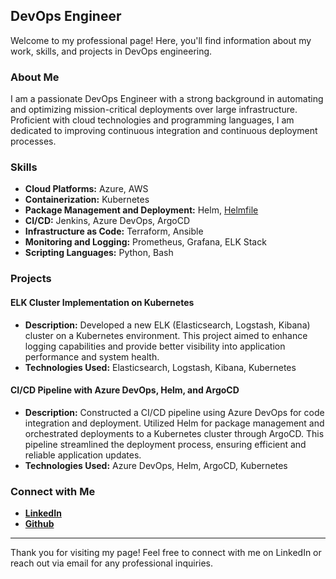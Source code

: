 ## DevOps Engineer

Welcome to my professional page! Here, you'll find information about my work, skills, and projects in DevOps engineering.

### About Me

I am a passionate DevOps Engineer with a strong background in automating and optimizing mission-critical deployments over large infrastructure. Proficient with cloud technologies and programming languages, I am dedicated to improving continuous integration and continuous deployment processes.

### Skills

- **Cloud Platforms:** Azure, AWS
- **Containerization:** Kubernetes
- **Package Management and Deployment:** Helm, [Helmfile](https://github.com/helmfile/helmfile/blob/main/USERS.md) 
- **CI/CD:** Jenkins, Azure DevOps, ArgoCD
- **Infrastructure as Code:** Terraform, Ansible
- **Monitoring and Logging:** Prometheus, Grafana, ELK Stack
- **Scripting Languages:** Python, Bash

### Projects

#### ELK Cluster Implementation on Kubernetes
- **Description:** Developed a new ELK (Elasticsearch, Logstash, Kibana) cluster on a Kubernetes environment. This project aimed to enhance logging capabilities and provide better visibility into application performance and system health.
- **Technologies Used:** Elasticsearch, Logstash, Kibana, Kubernetes

#### CI/CD Pipeline with Azure DevOps, Helm, and ArgoCD
- **Description:** Constructed a CI/CD pipeline using Azure DevOps for code integration and deployment. Utilized Helm for package management and orchestrated deployments to a Kubernetes cluster through ArgoCD. This pipeline streamlined the deployment process, ensuring efficient and reliable application updates.
- **Technologies Used:** Azure DevOps, Helm, ArgoCD, Kubernetes


### Connect with Me

- **[LinkedIn](https://www.linkedin.com/in/andreibrandes/)**
- **[Github](https://github.com/andreibrandes)** 

---

Thank you for visiting my page! Feel free to connect with me on LinkedIn or reach out via email for any professional inquiries.
